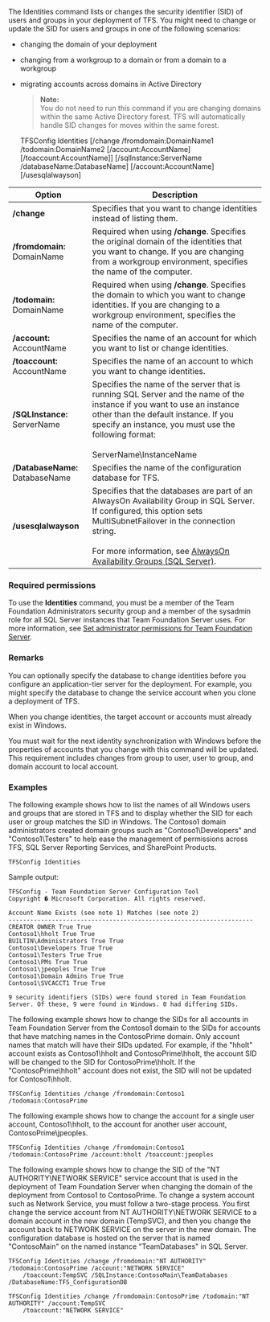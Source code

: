 ﻿---
ms.topic: include
---

The Identities command lists or changes the security identifier (SID) of users and groups in your deployment of TFS.
You might need to change or update the SID for users and groups in one of the following scenarios:

-   changing the domain of your deployment

-   changing from a workgroup to a domain or from a domain to a workgroup

-   migrating accounts across domains in Active Directory

    >**Note:**  
    >You do not need to run this command if you are changing domains within the same Active Directory forest. TFS will automatically handle SID changes for moves within the same forest.

	TFSConfig Identities [/change /fromdomain:DomainName1 /todomain:DomainName2 [/account:AccountName]
		[/toaccount:AccountName]] [/sqlInstance:ServerName /databaseName:DatabaseName] [/account:AccountName] [/usesqlalwayson]

<table>
	<thead>
		<tr>
			<th>Option</th>
			<th>Description</th>
		</tr>
	</thead>
	<tbody>
		<tr>
			<td><strong>/change</strong></td>
			<td>Specifies that you want to change identities instead of listing them.</td>
		</tr>
		<tr>
			<td><strong>/fromdomain:</strong> DomainName</td>
			<td>Required when using <strong>/change</strong>. Specifies the original domain of the identities that you want to change. If you are changing from a workgroup environment, specifies the name of the computer.</td>
		</tr>
		<tr>
			<td><strong>/todomain:</strong> DomainName</td>
			<td>Required when using <strong>/change</strong>. Specifies the domain to which you want to change identities. If you are changing to a workgroup environment, specifies the name of the computer.</td>
		</tr>
		<tr>
			<td><strong>/account:</strong> AccountName</td>
			<td>Specifies the name of an account for which you want to list or change identities.</td>
		</tr>
		<tr>
			<td><strong>/toaccount:</strong> AccountName</td>
			<td>Specifies the name of an account to which you want to change identities.</td>
		</tr>
		<tr>
			<td><strong>/SQLInstance:</strong> ServerName</td>
			<td>Specifies the name of the server that is running SQL Server and the name of the instance if you want to use an instance other than the default instance. If you specify an instance, you must use the following format:<br /><br />ServerName\InstanceName</td>
		</tr>
		<tr>
			<td><strong>/DatabaseName:</strong> DatabaseName</td>
			<td>Specifies the name of the configuration database for TFS.</td>
		</tr>
		<tr>
			<td><strong>/usesqlalwayson</strong></td>
			<td>Specifies that the databases are part of an AlwaysOn Availability Group in SQL Server. If configured, this option sets MultiSubnetFailover in the connection string.<br /><br />For more information, see <a href="http://msdn.microsoft.com/library/hh510230.aspx">AlwaysOn Availability Groups (SQL Server)</a>.</td>
		</tr>
	</tbody>
</table>

### Required permissions

To use the **Identities** command, you must be a member of the Team Foundation Administrators security group
and a member of the sysadmin role for all SQL Server instances that Team Foundation Server uses.
For more information, see [Set administrator permissions for Team Foundation Server](https://msdn.microsoft.com/library/ed578715-f4d2-4042-b797-5f97abde9973).

### Remarks

You can optionally specify the database to change identities before you configure an application-tier server for the deployment. For example, you might specify the database to change the service account when you clone a deployment of TFS.

When you change identities, the target account or accounts must already exist in Windows.

You must wait for the next identity synchronization with Windows before the properties of accounts that you change with this command will be updated. This requirement includes changes from group to user, user to group, and domain account to local account.

### Examples

The following example shows how to list the names of all Windows users and groups that are stored in TFS and to display whether the SID for each user or group matches the SID in Windows. The Contoso1 domain administrators created domain groups such as "Contoso1\\Developers" and "Contoso1\\Testers" to help ease the management of permissions across TFS, SQL Server Reporting Services, and SharePoint Products.

    TFSConfig Identities

Sample output:

    TFSConfig - Team Foundation Server Configuration Tool
    Copyright � Microsoft Corporation. All rights reserved.

    Account Name Exists (see note 1) Matches (see note 2)
    --------------------------------------------------------------------
    CREATOR OWNER True True
    Contoso1\hholt True True
    BUILTIN\Administrators True True
    Contoso1\Developers True True
    Contoso1\Testers True True
    Contoso1\PMs True True
    Contoso1\jpeoples True True
    Contoso1\Domain Admins True True
    Contoso1\SVCACCT1 True True

    9 security identifiers (SIDs) were found stored in Team Foundation Server. Of these, 9 were found in Windows. 0 had differing SIDs.

The following example shows how to change the SIDs for all accounts in Team Foundation Server from the Contoso1 domain to the SIDs for accounts that have matching names in the ContosoPrime domain. Only account names that match will have their SIDs updated. For example, if the "hholt" account exists as Contoso1\\hholt and ContosoPrime\\hholt, the account SID will be changed to the SID for ContosoPrime\\hholt. If the "ContosoPrime\\hholt" account does not exist, the SID will not be updated for Contoso1\\hholt.

    TFSConfig Identities /change /fromdomain:Contoso1 /todomain:ContosoPrime

The following example shows how to change the account for a single user account, Contoso1\\hholt, to the account for another user account, ContosoPrime\\jpeoples.

    TFSConfig Identities /change /fromdomain:Contoso1 /todomain:ContosoPrime /account:hholt /toaccount:jpeoples

The following example shows how to change the SID of the "NT AUTHORITY\\NETWORK SERVICE" service account that is used in the deployment of Team Foundation Server when changing the domain of the deployment from Contoso1 to ContosoPrime. To change a system account such as Network Service, you must follow a two-stage process. You first change the service account from NT AUTHORITY\\NETWORK SERVICE to a domain account in the new domain (TempSVC), and then you change the account back to NETWORK SERVICE on the server in the new domain. The configuration database is hosted on the server that is named "ContosoMain" on the named instance "TeamDatabases" in SQL Server.

    TFSConfig Identities /change /fromdomain:"NT AUTHORITY" /todomain:ContosoPrime /account:"NETWORK SERVICE"
		/toaccount:TempSVC /SQLInstance:ContosoMain\TeamDatabases /DatabaseName:TFS_ConfigurationDB

    TFSConfig Identities /change /fromdomain:ContosoPrime /todomain:"NT AUTHORITY" /account:TempSVC
		/toaccount:"NETWORK SERVICE"
